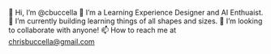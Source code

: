 👋 Hi, I’m @cbuccella
👀 I’m a Learning Experience Designer and AI Enthuaist.  
🌱 I’m currently building learning things of all shapes and sizes. 
💞️ I’m looking to collaborate with anyone!
 📫 How to reach me at chrisbuccella@gmail.com

<!---
cbuccella/cbuccella is a ✨ special ✨ repository because its `README.md` (this file) appears on your GitHub profile.
You can click the Preview link to take a look at your changes.
--->
